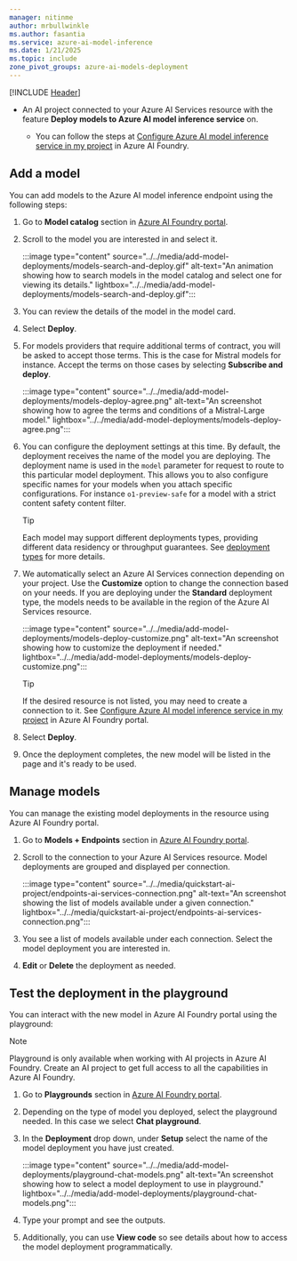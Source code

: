 ```yaml
---
manager: nitinme
author: mrbullwinkle
ms.author: fasantia 
ms.service: azure-ai-model-inference
ms.date: 1/21/2025
ms.topic: include
zone_pivot_groups: azure-ai-models-deployment
---
```


[!INCLUDE [Header](intro.md)]

* An AI project connected to your Azure AI Services resource with the feature **Deploy models to Azure AI model inference service** on.

  * You can follow the steps at [Configure Azure AI model inference service in my project](../../how-to/quickstart-ai-project.md#configure-the-project-to-use-azure-ai-model-inference) in Azure AI Foundry.

## Add a model

You can add models to the Azure AI model inference endpoint using the following steps:

1. Go to **Model catalog** section in [Azure AI Foundry portal](https://ai.azure.com/explore/models).

2. Scroll to the model you are interested in and select it.

   :::image type="content" source="../../media/add-model-deployments/models-search-and-deploy.gif" alt-text="An animation showing how to search models in the model catalog and select one for viewing its details." lightbox="../../media/add-model-deployments/models-search-and-deploy.gif":::

3. You can review the details of the model in the model card.

4. Select **Deploy**.

5. For models providers that require additional terms of contract, you will be asked to accept those terms. This is the case for Mistral models for instance. Accept the terms on those cases by selecting **Subscribe and deploy**.

   :::image type="content" source="../../media/add-model-deployments/models-deploy-agree.png" alt-text="An screenshot showing how to agree the terms and conditions of a Mistral-Large model." lightbox="../../media/add-model-deployments/models-deploy-agree.png":::

6. You can configure the deployment settings at this time. By default, the deployment receives the name of the model you are deploying. The deployment name is used in the `model` parameter for request to route to this particular model deployment. This allows you to also configure specific names for your models when you attach specific configurations. For instance `o1-preview-safe` for a model with a strict content safety content filter.

   > [!TIP]
   > Each model may support different deployments types, providing different data residency or throughput guarantees. See [deployment types](../../concepts/deployment-types.md) for more details.

5. We automatically select an Azure AI Services connection depending on your project. Use the **Customize** option to change the connection based on your needs. If you are deploying under the **Standard** deployment type, the models needs to be available in the region of the Azure AI Services resource.
   
   :::image type="content" source="../../media/add-model-deployments/models-deploy-customize.png" alt-text="An screenshot showing how to customize the deployment if needed." lightbox="../../media/add-model-deployments/models-deploy-customize.png":::

   > [!TIP]
   > If the desired resource is not listed, you may need to create a connection to it. See [Configure Azure AI model inference service in my project](../../how-to/configure-project-connection.md) in Azure AI Foundry portal.

6. Select **Deploy**.

7. Once the deployment completes, the new model will be listed in the page and it's ready to be used.

## Manage models

You can manage the existing model deployments in the resource using Azure AI Foundry portal.

1. Go to **Models + Endpoints** section in [Azure AI Foundry portal](https://ai.azure.com).

2. Scroll to the connection to your Azure AI Services resource. Model deployments are grouped and displayed per connection.

   :::image type="content" source="../../media/quickstart-ai-project/endpoints-ai-services-connection.png" alt-text="An screenshot showing the list of models available under a given connection." lightbox="../../media/quickstart-ai-project/endpoints-ai-services-connection.png":::

3. You see a list of models available under each connection. Select the model deployment you are interested in.

4. **Edit** or **Delete** the deployment as needed.


## Test the deployment in the playground

You can interact with the new model in Azure AI Foundry portal using the playground:

> [!NOTE]
> Playground is only available when working with AI projects in Azure AI Foundry. Create an AI project to get full access to all the capabilities in Azure AI Foundry.

1. Go to **Playgrounds** section in [Azure AI Foundry portal](https://ai.azure.com).

2. Depending on the type of model you deployed, select the playground needed. In this case we select **Chat playground**.

3. In the **Deployment** drop down, under **Setup** select the name of the model deployment you have just created.

   :::image type="content" source="../../media/add-model-deployments/playground-chat-models.png" alt-text="An screenshot showing how to select a model deployment to use in playground." lightbox="../../media/add-model-deployments/playground-chat-models.png":::

4. Type your prompt and see the outputs.

5. Additionally, you can use **View code** so see details about how to access the model deployment programmatically.

